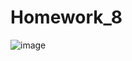 # Homework_8
![image](https://user-images.githubusercontent.com/120489891/214905822-5fd58079-f73c-41f5-a97f-f780366147d0.png)
